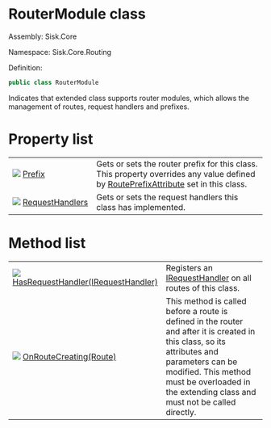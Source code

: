 <!--

Copyrights 2023 Sisk Framework - CypherPotato
Published under MIT license

!!! DO NOT EDIT THIS FILE !!!
This file was generated by a tool in the Sisk package. To edit the information in this documentation,
edit the XML documentation present in the Sisk source code.

-->

# RouterModule class
Assembly: Sisk.Core

Namespace: Sisk.Core.Routing

Definition:

```cs
public class RouterModule
```

Indicates that extended class supports router modules, which allows the management of routes, request handlers and prefixes.


# Property list

<table>
    <tbody>
<tr>
    <td style="width: 33%">
        <img class="icon" src="/assets/img/icons/property.svg">
        <a href="/spec/Sisk.Core.Routing.RouterModule.Prefix.md">
            Prefix
        </a>
    </td>
    <td>
        Gets or sets the router prefix for this class. This property overrides any value defined by <a href="/spec/Sisk.Core.Routing.RoutePrefixAttribute.md">RoutePrefixAttribute</a> set in this class.
    </td>
</tr>
<tr>
    <td style="width: 33%">
        <img class="icon" src="/assets/img/icons/property.svg">
        <a href="/spec/Sisk.Core.Routing.RouterModule.RequestHandlers.md">
            RequestHandlers
        </a>
    </td>
    <td>
        Gets or sets the request handlers this class has implemented.
    </td>
</tr>
    </tbody>
</table>

# Method list

<table>
    <tbody>
<tr>
    <td style="width: 33%">
        <img class="icon" src="/assets/img/icons/method.svg">
        <a href="/spec/Sisk.Core.Routing.RouterModule.HasRequestHandler(IRequestHandler).md">
            HasRequestHandler(IRequestHandler)
        </a>
    </td>
    <td>
        Registers an <a href="/spec/Sisk.Core.Routing.IRequestHandler.md">IRequestHandler</a> on all routes of this class.
    </td>
</tr>
<tr>
    <td style="width: 33%">
        <img class="icon" src="/assets/img/icons/method.svg">
        <a href="/spec/Sisk.Core.Routing.RouterModule.OnRouteCreating(Route).md">
            OnRouteCreating(Route)
        </a>
    </td>
    <td>
        This method is called before a route is defined in the router and after it is created in this class, so its attributes and parameters can be modified. This method must be overloaded in the extending class and must not be called directly.
    </td>
</tr>
    </tbody>
</table>
